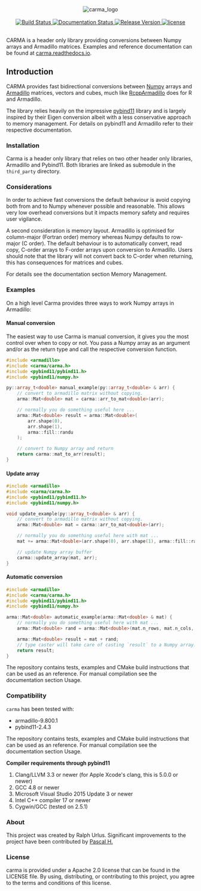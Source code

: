 <div align="center">
  <img src="docs/source/carma_logo_small.png" alt="carma_logo"/>
</div>

<br/>

<div align="center">
  <!-- Build status -->
  <a href="https://travis-ci.com/RUrlus/carma">
    <img src="https://img.shields.io/travis/rurlus/carma.svg?style=for-the-badge" alt="Build Status"/>
  </a>
  <!-- Documentation status -->
  <a href="https://carma.readthedocs.io/en/latest/?badge=latest">
    <img src="https://readthedocs.org/projects/carma/badge/?version=latest&style=for-the-badge" alt="Documentation Status" />
  </a>
  <!-- Release version -->
  <a href="https://github.com/RUrlus/carma/releases">
    <img src="https://img.shields.io/github/v/release/RUrlus/carma.svg?style=for-the-badge" alt="Release Version" />
  </a>
  <!-- License -->
  <a href="https://github.com/RUrlus/carma/blob/master/LICENSE">
    <img src="https://img.shields.io/github/license/RUrlus/carma.svg?style=for-the-badge" alt="license"/>
  </a>
</div>

<br/>

CARMA is a header only library providing conversions between Numpy arrays and Armadillo matrices. Examples and reference documentation can be found at [carma.readthedocs.io](https://carma.readthedocs.io/).

## Introduction

CARMA provides fast bidirectional conversions between [Numpy](https://numpy.org) arrays and [Armadillo](http://arma.sourceforge.net/docs.html) matrices, vectors and cubes, much like [RcppArmadillo](https://github.com/RcppCore/RcppArmadillo) does for R and Armadillo.

The library relies heavily on the impressive [pybind11](https://pybind11.readthedocs.io/en/stable/intro.html) library and is largely inspired by their Eigen conversion albeit with a less conservative approach to memory management.
For details on pybind11 and Armadillo refer to their respective documentation.

### Installation

Carma is a header only library that relies on two other header only libraries, Armadillo and Pybind11.
Both libraries are linked as submodule in the `third_party` directory.

### Considerations

In order to achieve fast conversions the default behaviour is avoid copying both from and to Numpy whenever possible and reasonable.
This allows very low overhead conversions but it impacts memory safety and requires user vigilance.

A second consideration is memory layout. Armadillo is optimised for column-major (Fortran order) memory whereas Numpy defaults to row-major (C order).
The default behaviour is to automatically convert, read copy, C-order arrays to F-order arrays upon conversion to Armadillo. Users should note that the library will not convert back to C-order when returning, this has consequences for matrices and cubes.

For details see the documentation section Memory Management.

### Examples

On a high level Carma provides three ways to work Numpy arrays in Armadillo:

#### Manual conversion


The easiest way to use Carma is manual conversion, it gives you the most control over when to copy or not.
You pass a Numpy array as an argument and/or as the return type and call the respective conversion function.

```cpp
#include <armadillo>
#include <carma/carma.h>
#include <pybind11/pybind11.h>
#include <pybind11/numpy.h>

py::array_t<double> manual_example(py::array_t<double> & arr) {
    // convert to armadillo matrix without copying.
    arma::Mat<double> mat = carma::arr_to_mat<double>(arr);

    // normally you do something useful here ...
    arma::Mat<double> result = arma::Mat<double>(
        arr.shape(0),
        arr.shape(1),
        arma::fill::randu
    );

    // convert to Numpy array and return
    return carma::mat_to_arr(result);
}
```

#### Update array

```cpp
#include <armadillo>
#include <carma/carma.h>
#include <pybind11/pybind11.h>
#include <pybind11/numpy.h>

void update_example(py::array_t<double> & arr) {
    // convert to armadillo matrix without copying.
    arma::Mat<double> mat = carma::arr_to_mat<double>(arr);

    // normally you do something useful here with mat ...
    mat += arma::Mat<double>(arr.shape(0), arr.shape(1), arma::fill::randu);

    // update Numpy array buffer
    carma::update_array(mat, arr);
}
```

#### Automatic conversion

```cpp
#include <armadillo>
#include <carma/carma.h>
#include <pybind11/pybind11.h>
#include <pybind11/numpy.h>

arma::Mat<double> automatic_example(arma::Mat<double> & mat) {
    // normally you do something useful here with mat ...
    arma::Mat<double> rand = arma::Mat<double>(mat.n_rows, mat.n_cols, arma::fill::randu);

    arma::Mat<double> result = mat + rand;
    // type caster will take care of casting `result` to a Numpy array.
    return result;
}
```

The repository contains tests, examples and CMake build instructions that can be used as an reference.
For manual compilation see the documentation section Usage.

### Compatibility

`carma` has been tested with:

* armadillo-9.800.1
* pybind11-2.4.3

The repository contains tests, examples and CMake build instructions that can be used as an reference.
For manual compilation see the documentation section Usage.

**Compiler requirements through pybind11**

1. Clang/LLVM 3.3 or newer (for Apple Xcode's clang, this is 5.0.0 or newer)
2. GCC 4.8 or newer
3. Microsoft Visual Studio 2015 Update 3 or newer
4. Intel C++ compiler 17 or newer
5. Cygwin/GCC (tested on 2.5.1)

### About

This project was created by Ralph Urlus. Significant improvements to the project have been contributed by [Pascal H.](https://github.com/hpwxf)

### License

carma is provided under a Apache 2.0 license that can be found in the LICENSE file. By using, distributing, or contributing to this project, you agree to the terms and conditions of this license.
